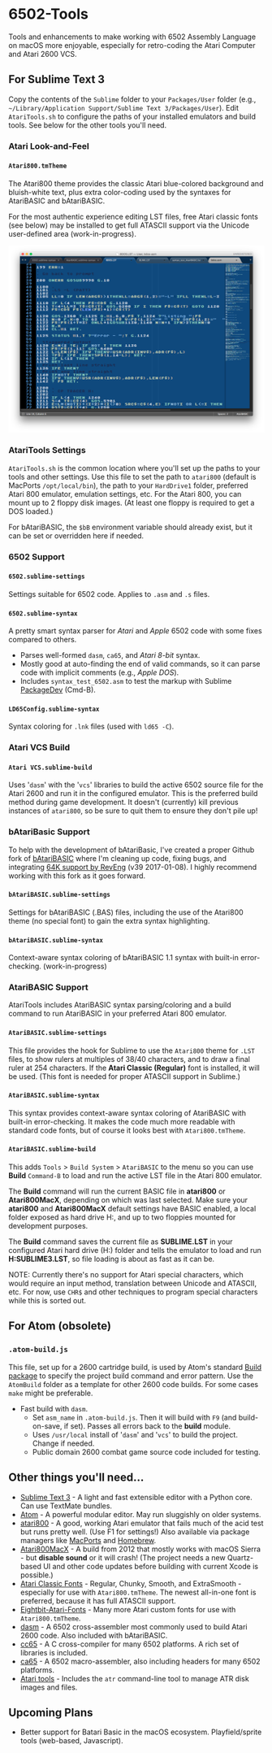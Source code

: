 # 6502-Tools
Tools and enhancements to make working with 6502 Assembly Language on macOS more enjoyable, especially for retro-coding the Atari Computer and Atari 2600 VCS.

## For Sublime Text 3

Copy the contents of the `Sublime` folder to your `Packages/User` folder (e.g., `~/Library/Application Support/Sublime Text 3/Packages/User`). Edit `AtariTools.sh` to configure the paths of your installed emulators and build tools. See below for the other tools you'll need.

### Atari Look-and-Feel

#### `Atari800.tmTheme`
The Atari800 theme provides the classic Atari blue-colored background and bluish-white text, plus extra color-coding used by the syntaxes for AtariBASIC and bAtariBASIC.

For the most authentic experience editing LST files, free Atari classic fonts (see below) may be installed to get full ATASCII support via the Unicode user-defined area (work-in-progress).

![Atari800.tmTheme](_img/atari-code-theme.png)

### AtariTools Settings
`AtariTools.sh` is the common location where you'll set up the paths to your tools and other settings. Use this file to set the path to `atari800` (default is MacPorts `/opt/local/bin`), the path to your `HardDrive1` folder, preferred Atari 800 emulator, emulation settings, etc. For the Atari 800, you can mount up to 2 floppy disk images. (At least one floppy is required to get a DOS loaded.)

For bAtariBASIC, the `$bB` environment variable should already exist, but it can be set or overridden here if needed.

### 6502 Support

#### `6502.sublime-settings`
Settings suitable for 6502 code. Applies to `.asm` and `.s` files.

#### `6502.sublime-syntax`
A pretty smart syntax parser for *Atari* and *Apple* 6502 code with some fixes compared to others.
- Parses well-formed `dasm`, `ca65`, and *Atari 8-bit* syntax.
- Mostly good at auto-finding the end of valid commands, so it can parse code with implicit comments (e.g., *Apple DOS*).
- Includes `syntax_test_6502.asm` to test the markup with Sublime [PackageDev](https://packagecontrol.io/packages/PackageDev) (Cmd-B).

#### `LD65Config.sublime-syntax`
Syntax coloring for `.lnk` files (used with `ld65 -C`).

### Atari VCS Build

#### `Atari VCS.sublime-build`
Uses '`dasm`' with the '`vcs`' libraries to build the active 6502 source file for the Atari 2600 and run it in the configured emulator. This is the preferred build method during game development. It doesn't (currently) kill previous instances of `atari800`, so be sure to quit them to ensure they don't pile up!

### bAtariBasic Support
To help with the development of bAtariBasic, I've created a proper Github fork of [bAtariBASIC](https://github.com/thinkyhead/bAtariBasic) where I'm cleaning up code, fixing bugs, and integrating [64K support by RevEng](http://atariage.com/forums/topic/214909-bb-with-native-64k-cart-support-11dreveng/) (v39 2017-01-08). I highly recommend working with this fork as it goes forward.

#### `bAtariBASIC.sublime-settings`
Settings for bAtariBASIC (.BAS) files, including the use of the Atari800 theme (no special font) to gain the extra syntax highlighting.

#### `bAtariBASIC.sublime-syntax`
Context-aware syntax coloring of bAtariBASIC 1.1 syntax with built-in error-checking. (work-in-progress)

### AtariBASIC Support
AtariTools includes AtariBASIC syntax parsing/coloring and a build command to run AtariBASIC in your preferred Atari 800 emulator.

#### `AtariBASIC.sublime-settings`
This file provides the hook for Sublime to use the `Atari800` theme for `.LST` files, to show rulers at multiples of 38/40 characters, and to draw a final ruler at 254 characters. If the **Atari Classic (Regular)** font is installed, it will be used. (This font is needed for proper ATASCII support in Sublime.)

#### `AtariBASIC.sublime-syntax`
This syntax provides context-aware syntax coloring of AtariBASIC with built-in error-checking. It makes the code much more readable with standard code fonts, but of course it looks best with `Atari800.tmTheme`.

#### `AtariBASIC.sublime-build`
This adds `Tools` > `Build System` > `AtariBASIC` to the menu so you can use **Build** `Command-B` to load and run the active LST file in the Atari 800 emulator.

The **Build** command will run the current BASIC file in **atari800** or **Atari800MacX**, depending on which was last selected. Make sure your **atari800** and **Atari800MacX** default settings have BASIC enabled, a local folder exposed as hard drive H:, and up to two floppies mounted for development purposes.

The **Build** command saves the current file as **SUBLIME.LST** in your configured Atari hard drive (H:) folder and tells the emulator to load and run **H:SUBLIME3.LST**, so file loading is about as fast as it can be.

NOTE: Currently there's no support for Atari special characters, which would require an input method, translation between Unicode and ATASCII, etc. For now, use `CHR$` and other techniques to program special characters while this is sorted out.

## For Atom (obsolete)

### `.atom-build.js`
This file, set up for a 2600 cartridge build, is used by Atom's standard [Build package](https://atom.io/packages/build) to specify the project build command and error pattern. Use the `AtomBuild` folder as a template for other 2600 code builds. For some cases `make` might be preferable.
- Fast build with `dasm`.
  - Set `asm_name` in `.atom-build.js`. Then it will build with `F9` (and build-on-save, if set). Passes all errors back to the **build** module.
  - Uses `/usr/local` install of '`dasm`' and '`vcs`' to build the project. Change if needed.
  - Public domain 2600 combat game source code included for testing.

## Other things you'll need…
  - [Sublime Text 3](https://www.sublimetext.com/3) - A light and fast extensible editor with a Python core. Can use TextMate bundles.
  - [Atom](http://atom.io) - A powerful modular editor. May run sluggishly on older systems.
  - [atari800](https://atari800.github.io/) - A good, working Atari emulator that fails much of the acid test but runs pretty well. (Use F1 for settings!) Also available via package managers like [MacPorts](https://www.macports.org/ports.php?by=name&substr=atari800) and [Homebrew](https://formulae.brew.sh/formula/atari800#default).
  - [Atari800MacX](http://www.atarimac.com/atari800macx.php) - A build from 2012 that mostly works with macOS Sierra - but **disable sound** or it will crash! (The project needs a new Quartz-based UI and other code updates before building with current Xcode is possible.)
  - [Atari Classic Fonts](http://members.bitstream.net/marksim/atarimac/fonts.html) - Regular, Chunky, Smooth, and ExtraSmooth - especially for use with `Atari800.tmTheme`. The newest all-in-one font is preferred, because it has full ATASCII support.
  - [Eightbit-Atari-Fonts](https://github.com/TheRobotFactory/EightBit-Atari-Fonts) - Many more Atari custom fonts for use with `Atari800.tmTheme`.
  - [dasm](http://dasm-dillon.sourceforge.net) - A 6502 cross-assembler most commonly used to build Atari 2600 code. Also included with bAtariBASIC.
  - [cc65](https://github.com/cc65/cc65) - A C cross-compiler for many 6502 platforms. A rich set of libraries is included.
  - [ca65](https://github.com/cc65/cc65) - A 6502 macro-assembler, also including headers for many 6502 platforms.
  - [Atari tools](https://github.com/jhallen/atari-tools) - Includes the `atr` command-line tool to manage ATR disk images and files.

## Upcoming Plans
- Better support for Batari Basic in the macOS ecosystem. Playfield/sprite tools (web-based, Javascript).
